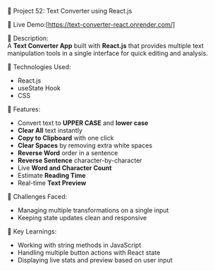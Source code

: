 📝 Project 52: Text Converter using React.js

🔗 Live Demo:[https://text-converter-react.onrender.com/]

📄 Description:  
A **Text Converter App** built with **React.js** that provides multiple text manipulation tools in a single interface for quick editing and analysis.

🔧 Technologies Used:

- React.js
- useState Hook
- CSS

🌟 Features:

- Convert text to **UPPER CASE** and **lower case**
- **Clear All** text instantly
- **Copy to Clipboard** with one click
- **Clear Spaces** by removing extra white spaces
- **Reverse Word** order in a sentence
- **Reverse Sentence** character-by-character
- Live **Word and Character Count**
- Estimate **Reading Time**
- Real-time **Text Preview**

🚀 Challenges Faced:

- Managing multiple transformations on a single input
- Keeping state updates clean and responsive

🎯 Key Learnings:

- Working with string methods in JavaScript
- Handling multiple button actions with React state
- Displaying live stats and preview based on user input

